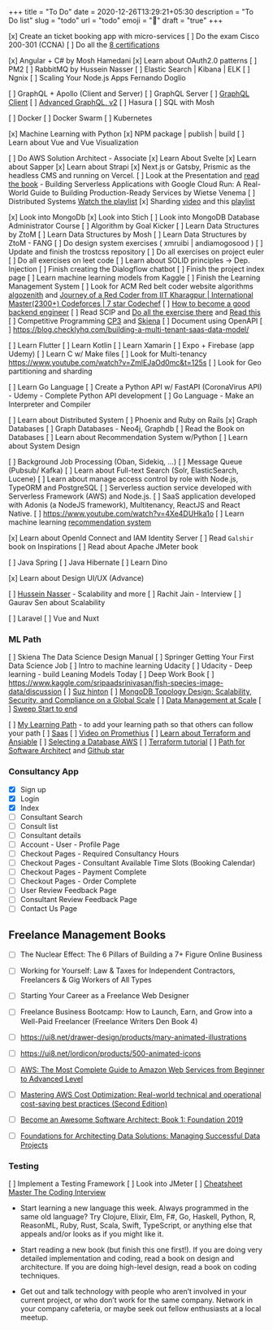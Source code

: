 +++
title = "To Do"
date = 2020-12-26T13:29:21+05:30
description = "To Do list"
slug = "todo"
url = "todo"
emoji = ":microbe:"
draft = "true"
+++

[x] Create an ticket booking app with micro-services
[ ] Do the exam Cisco 200-301 (CCNA)
[ ] Do all the [8 certifications](https://bradshaw.cloud/2018/03/20/aws-certifications/)

[x] Angular + C# by Mosh Hamedani
[x] Learn about OAuth2.0 patterns
[ ] PM2
[ ] RabbitMQ by Hussein Nasser
[ ] Elastic Search | Kibana | ELK
[ ] Ngnix
[ ] Scaling Your Node.js Apps Fernando Doglio

[ ] GraphQL + Apollo (Client and Server)
[ ] GraphQL Server
[ ] [GraphQL Client](https://frontendmasters.com/courses/client-graphql-react/)
[ ] [Advanced GraphQL, v2](https://frontendmasters.com/courses/advanced-graphql-v2/)
[ ] Hasura
[ ] SQL with Mosh

[ ] Docker
[ ] Docker Swarm
[ ] Kubernetes


[x] Machine Learning with Python
[x] NPM package | publish | build
[ ] Learn about Vue and Vue Visualization

[ ] Do AWS Solution Architect - Associate
[x] Learn About Svelte
[x] Learn about Sapper
[x] Learn about Strapi
[x] Next.js or Gatsby, Prismic as the headless CMS and running on Vercel.
[ ] Look at the Presentation and [read the book](https://docs.google.com/presentation/d/e/2PACX-1vQK6I1AF4lM5t0EsDKcAJvBW1dlLOhmrftPz1UsroQd3TYfLQv1j1ecGYhTh622X8kn8ojYpyvkr_AL/pub?start=false&loop=false&delayms=3000&slide=id.p) - Building Serverless Applications with Google Cloud Run: A Real-World Guide to Building Production-Ready Services by Wietse Venema
[ ] Distributed Systems [Watch the playlist](https://www.youtube.com/watch?v=l9JSK9OBzA4) 
[x] Sharding [video](https://www.youtube.com/watch?v=dkhOZOmV7Fo) and this [playlist](https://www.youtube.com/playlist?list=PLAwxTw4SYaPlLXUhUNt1wINWrrH9axjcI)

[x] Look into MongoDb
[x] Look into Stich
[ ] Look into MongoDB Database Administrator Course
[ ] Algorithm by Goal Kicker
[ ] Learn Data Structures by ZtoM
[ ] Learn Data Structures by Mosh
[ ] Learn Data Structures by ZtoM - FANG
[ ] Do design system exercises ( xmruibi | andiamogosood )
[ ] Update and finish the trostcss repository
[ ] Do all exercises on project euler
[ ] Do all exercises on leet code
[ ] Learn about SOLID principles -> Dep. Injection
[ ] Finish creating the Dialogflow chatbot
[ ] Finish the project index page
[ ] Learn machine learning models from Kaggle
[ ] Finish the Learning Management System
[ ] Look for ACM Red belt coder website algorithms [algozenith](https://algozenith.com/) and [Journey of a Red Coder from IIT Kharagpur | International Master(2300+) Codeforces | 7 star Codechef](https://www.youtube.com/watch?v=n2t47V5Z56U&t=393s)
[ ] [How to become a good backend engineer](https://www.youtube.com/watch?v=V3ZPPPKEipA)
[ ] Read SCIP and [Do all the exercise there](https://github.com/ivanjovanovic/sicp) and [Read this](https://hackernoon.com/my-sicp-structure-and-interpretation-of-computer-programs-challenge-c6a12dff4f11)
[ ] Competitive Programming [CP3](https://www.amazon.com/Competitive-Programming-3rd-Steven-Halim/dp/B00FG8MNN8) and [Skiena](https://www.amazon.com/Programming-Challenges-Contest-Training-Computer/dp/0387001638/ref=pd_sbs_2?pd_rd_w=6fIBf&pf_rd_p=ed1e2146-ecfe-435e-b3b5-d79fa072fd58&pf_rd_r=1TVFNCEAS4J81G8CHEFW&pd_rd_r=03074057-9e3c-4125-9e30-791439ebdcf0&pd_rd_wg=Z1efz&pd_rd_i=0387001638&psc=1)
[ ] Document using OpenAPI
[ ] https://blog.checklyhq.com/building-a-multi-tenant-saas-data-model/

[ ] Learn Flutter
[ ] Learn Kotlin
[ ] Learn Xamarin
[ ] Expo + Firebase (app Udemy)
[ ] Learn C w/ Make files
[ ] Look for Multi-tenancy https://www.youtube.com/watch?v=ZmlEJaOd0mc&t=125s
[ ] Look for Geo partitioning and sharding

[ ] Learn Go Language
[ ] Create a Python API w/ FastAPI (CoronaVirus API) - Udemy - Complete Python API development
[ ] Go Language - Make an Interpreter and Compiler

[ ] Learn about Distributed System
[ ] Phoenix and Ruby on Rails
[x] Graph Databases
[ ] Graph Databases - Neo4j, Graphdb
[ ] Read the Book on Databases
[ ] Learn about Recommendation System w/Python
[ ] Learn about System Design

[ ] Background Job Processing (Oban, Sidekiq, ...)
[ ] Message Queue (Pubsub/ Kafka)
[ ] Learn about Full-text Search (Solr, ElasticSearch, Lucene)
[ ] Learn about manage access control by role with Node.js, TypeORM and PostgreSQL
[ ] Serverless auction service developed with Serverless Framework (AWS) and Node.js.
[ ] SaaS application developed with Adonis (a NodeJS framework), Multitenancy, ReactJS and React Native.
[ ] https://www.youtube.com/watch?v=4Xe4DUHka1o
[ ] Learn machine learning [recommendation system](https://www.youtube.com/playlist?list=PLYU7hR8tUkqRWCeTUjHDHfYwGGOQXHGHt)

[x] Learn about OpenId Connect and IAM Identity Server
[ ] Read `Galshir` book on Inspirations
[ ] Read about Apache JMeter book

[ ] Java Spring
[ ] Java Hibernate
[ ] Learn Dino

[x] Learn about Design UI/UX (Advance)

[ ] [Hussein Nasser](https://www.youtube.com/watch?v=4NsWnT_-FoE) - Scalability and more
[ ] Rachit Jain - Interview
[ ] Gaurav Sen about Scalability

[ ] Laravel
[ ] Vue and Nuxt


### ML Path

[ ] Skiena The Data Science Design Manual
[ ] Springer Getting Your First Data Science Job
[ ] Intro to machine learning Udacity
[ ] Udacity - Deep learning - build Leaning Models Today
[ ] Deep Work Book
[ ] https://www.kaggle.com/sripaadsrinivasan/fish-species-image-data/discussion
[ ] [Suz hinton](https://www.youtube.com/watch?v=RLynSisNTQs)
[ ] [MongoDB Topology Design: Scalability, Security, and Compliance on a Global Scale](https://www.apress.com/gp/book/9781484258163)
[ ] [Data Management at Scale](https://www.oreilly.com/library/view/data-management-at/9781492054771/)
[ ] [Sweep Start to end](https://www.youtube.com/playlist?list=PL1tAUB8uBIKdOFIsXfYZV-MHYagMc0Oog)

[ ] [My Learning Path]() - to add your learning path so that others can follow your path
[ ] [Saas](https://www.youtube.com/watch?v=0N4KknY_zdU)
[ ] [Video on Promethius](https://www.youtube.com/watch?v=h4Sl21AKiDg)
[ ] [Learn about Terraform and Ansiable](https://www.youtube.com/watch?v=l5k1ai_GBDE)
[ ] [Selecting a Database AWS](https://www.youtube.com/watch?v=KWOSGVtHWqA)
[ ] [Terraform tutorial](https://www.youtube.com/watch?v=SLB_c_ayRMo)
[ ] [Path for Software Architect](https://github.com/justinamiller/SoftwareArchitect) and [Github star](https://github.com/murshidazher?tab=stars)

### Consultancy App

- [x] Sign up
- [x] Login
- [x] Index
- [ ] Consultant Search
- [ ] Consult list
- [ ] Consultant details
- [ ] Account - User - Profile Page
- [ ] Checkout Pages - Required Consultancy Hours
- [ ] Checkout Pages - Consultant Available Time Slots (Booking Calendar)
- [ ] Checkout Pages - Payment Complete
- [ ] Checkout Pages - Order Complete
- [ ] User Review Feedback Page
- [ ] Consultant Review Feedback Page
- [ ] Contact Us Page

## Freelance Management Books
 
- [ ] The Nuclear Effect: The 6 Pillars of Building a 7+ Figure Online Business
- [ ] Working for Yourself: Law & Taxes for Independent Contractors, Freelancers & Gig Workers of All Types
- [ ] Starting Your Career as a Freelance Web Designer
- [ ] Freelance Business Bootcamp: How to Launch, Earn, and Grow into a Well-Paid Freelancer (Freelance Writers Den Book 4)
- [ ] https://ui8.net/drawer-design/products/mary-animated-illustrations
- [ ] https://ui8.net/lordicon/products/500-animated-icons


- [ ] [AWS: The Most Complete Guide to Amazon Web Services from Beginner to Advanced Level](https://www.amazon.com/dp/B082LN63MT/ref=sspa_dk_crr_aax_0?psc=1&spLa=ZW5jcnlwdGVkUXVhbGlmaWVyPUEzME5YTExMQ0JRRU4yJmVuY3J5cHRlZElkPUEwODU3MjkyMUpaSTFONkpLRjhJRCZlbmNyeXB0ZWRBZElkPUEwMTU4NjM3M05OMU4xNzEyOTdBUiZ3aWRnZXROYW1lPXNwX2Nycl9zaGFyZWQmYWN0aW9uPWNsaWNrUmVkaXJlY3QmZG9Ob3RMb2dDbGljaz10cnVl)
- [ ] [Mastering AWS Cost Optimization: Real-world technical and operational cost-saving best practices (Second Edition)](https://www.amazon.com/Mastering-AWS-Cost-Optimization-operational-ebook/dp/B087TG6YMN/ref=sr_1_1?dchild=1&keywords=experience+and+tips+aws&qid=1609025069&s=books&sr=1-1)
- [ ] [Become an Awesome Software Architect: Book 1: Foundation 2019](https://www.amazon.com/Become-Awesome-Software-Architect-Foundation/dp/1697271065/ref=pd_sbs_29?pd_rd_w=H00ci&pf_rd_p=ed1e2146-ecfe-435e-b3b5-d79fa072fd58&pf_rd_r=X4PKKWZT954EJMCQEB6A&pd_rd_r=19783537-95d2-4121-9e45-9126375c1063&pd_rd_wg=M4j63&pd_rd_i=1697271065&psc=1)
- [ ] [Foundations for Architecting Data Solutions: Managing Successful Data Projects](https://www.amazon.com/Foundations-Architecting-Data-Solutions-Successful/dp/1492038741/ref=pd_bxgy_img_2/134-1703537-9354241?_encoding=UTF8&pd_rd_i=1492038741&pd_rd_r=46770ca6-c81a-4dbd-babc-637d3f15866e&pd_rd_w=TT4LO&pd_rd_wg=9JxQ0&pf_rd_p=f325d01c-4658-4593-be83-3e12ca663f0e&pf_rd_r=SQTF1CSSDECRTYEG3FX2&psc=1&refRID=SQTF1CSSDECRTYEG3FX2)


### Testing 

[ ] Implement a Testing Framework
[ ] Look into JMeter
[ ] [Cheatsheet Master The Coding Interview ](https://github.com/chesterheng/master-coding-interview)


- Start learning a new language this week. Always programmed in the
same old language? Try Clojure, Elixir, Elm, F#, Go, Haskell,
Python, R, ReasonML, Ruby, Rust, Scala, Swift, TypeScript, or
anything else that appeals and/or looks as if you might like it.

- Start reading a new book (but finish this one first!). If you are doing
very detailed implementation and coding, read a book on design
and architecture. If you are doing high-level design, read a book on
coding techniques.

- Get out and talk technology with people who aren’t involved in your
current project, or who don’t work for the same company. Network
in your company cafeteria, or maybe seek out fellow enthusiasts at
a local meetup.
